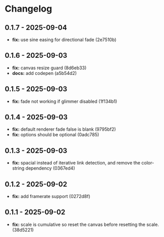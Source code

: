 # Changelog

## 0.1.7 - 2025-09-04

- __fix:__ use sine easing for directional fade (2e7510b)

## 0.1.6 - 2025-09-03

- __fix:__ canvas resize guard (8d6eb33)
- __docs:__ add codepen (a5b54d2)

## 0.1.5 - 2025-09-03

- __fix:__ fade not working if glimmer disabled (1f134b1)

## 0.1.4 - 2025-09-03

- __fix:__ default renderer fade false is blank (9795bf2)
- __fix:__ options should be optional (0adc785)

## 0.1.3 - 2025-09-03

- __fix:__ spacial instead of iterative link detection, and remove the color-string dependency (0367ed4)

## 0.1.2 - 2025-09-02

- __fix:__ add framerate support (0272d8f)

## 0.1.1 - 2025-09-02

- __fix:__ scale is cumulative so reset the canvas before resetting the scale. (38d5221)
